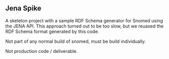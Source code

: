 Jena Spike
--------------

A skeleton project with a sample RDF Schema generator for Snomed using the JENA API. This approach turned out to be too slow, but we reuased the RDF Schema format generated by this code. 

Not part of any normal build of snomed, must be build individually.

Not production code / deliverable.